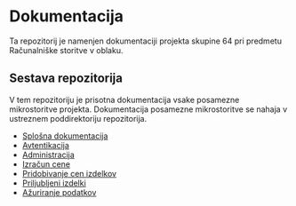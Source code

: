# Dokumentacija

Ta repozitorij je namenjen dokumentaciji projekta skupine 64 pri predmetu Računalniške storitve v oblaku.

## Sestava repozitorija

V tem repozitoriju je prisotna dokumentacija vsake posamezne mikrostoritve projekta.
Dokumentacija posamezne mikrostoritve se nahaja v ustreznem poddirektoriju repozitorija.

- [Splošna dokumentacija](/general)
- [Avtentikacija](/authentication)
- [Administracija](/administration)
- [Izračun cene](/price-calculation)
- [Pridobivanje cen izdelkov](/price-extraction)
- [Priljubljeni izdelki](/favourite-products)
- [Ažuriranje podatkov](/data-aggregation)
